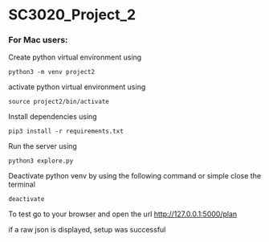 # SC3020_Project_2

### For Mac users:
Create python virtual environment using
````
python3 -m venv project2 
````

activate python virtual environment using
````
source project2/bin/activate
````

Install dependencies using
````
pip3 install -r requirements.txt
````

Run the server using 
````
python3 explore.py
````

Deactivate python venv by using the following command or simple close the terminal
````
deactivate
````


To test go to your browser and open the url
http://127.0.0.1:5000/plan

if a raw json is displayed, setup was successful